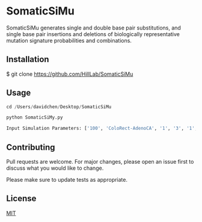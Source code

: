 # SomaticSiMu
SomaticSiMu generates single and double base pair substitutions, and single base pair insertions and deletions of biologically representative mutation signature probabilities and combinations.

## Installation

$ git clone https://github.com/HillLab/SomaticSiMu

## Usage

```python
cd /Users/davidchen/Desktop/SomaticSiMu

python SomaticSiMy.py

Input Simulation Parameters: ['100', 'ColoRect-AdenoCA', '1', '3', '1', 'Homo_sapiens.GRCh38.dna.chromosome.22.fasta', '1', '50818467', '1', '1', '1']

```

## Contributing
Pull requests are welcome. For major changes, please open an issue first to discuss what you would like to change.

Please make sure to update tests as appropriate.

## License
[MIT](https://choosealicense.com/licenses/mit/)
